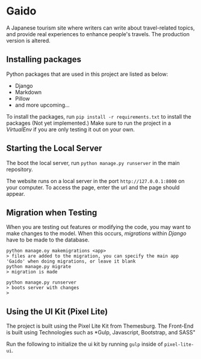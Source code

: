 # Gaido
A Japanese tourism site where writers can write about travel-related topics, and provide real experiences to enhance people's travels. The production version is altered.

## Installing packages
Python packages that are used in this project are listed as below:
+ Django
+ Markdown
+ Pillow
+ and more upcoming...

To install the packages, run ``pip install -r requirements.txt`` to install the packages (Not yet implemented.)
Make sure to run the project in a *VirtualEnv* if you are only testing it out on your own.

## Starting the Local Server
The boot the local server, run ``python manage.py runserver`` in the main repository.

The website runs on a local server in the port ``http://127.0.0.1:8000`` on your computer. To access the page, enter the url and the page should appear.

## Migration when Testing
When you are testing out features or modifying the code, you may want to make changes to the model. When this occurs, *migrations* within *Django* have to be made to the database.

    python manage.oy makemigrations <app>
    > files are added to the migration, you can specify the main app 'Gaido' when doing migrations, or leave it blank
    python manage.py migrate
    > migration is made
    
    python manage.py runserver
    > boots server with changes
    > 

## Using the UI Kit (Pixel Lite)
The project is built using the Pixel Lite Kit from Themesburg.
The Front-End is built using Technologies such as *Gulp, Javascript, Bootstrap, and SASS"

Run the following to initialize the ui kit by running `gulp` inside of `pixel-lite-ui`.

